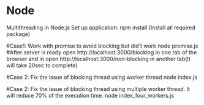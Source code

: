 # Node
Multithreading in Node.js
Set up application: npm install (Install all required package)

#Case1: Work with promise to avoid blocking but did't work
node promise.js
#After server is ready open http://localhost:3000/blocking in one tab of the browser and in open http://localhost:3000/non-blocking in another tab(It will take 20sec to complete)

#Case 2: Fix the issue of blocking thread using worker thread
node index.js

#Case 2: Fix the issue of blocking thread using multiple worker thread. It will reduce 70% of the execution time.
node index_four_workers.js
